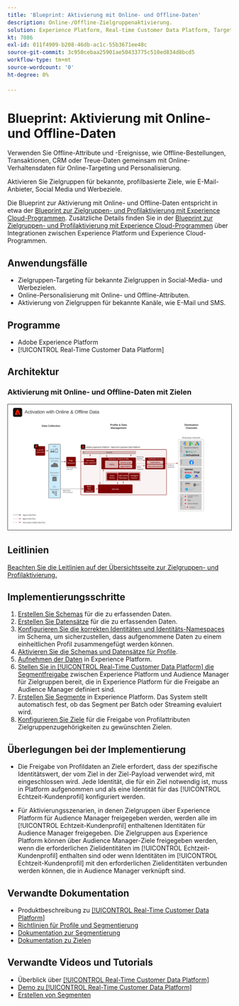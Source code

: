 ```yaml
---
title: 'Blueprint: Aktivierung mit Online- und Offline-Daten'
description: Online-/Offline-Zielgruppenaktivierung.
solution: Experience Platform, Real-time Customer Data Platform, Target, Audience Manager, Analytics, Experience Cloud Services, Data Collection
kt: 7086
exl-id: 011f4909-b208-46db-ac1c-55b3671ee48c
source-git-commit: 3c950cebaa25901ae50433775c510ed834d8bcd5
workflow-type: tm+mt
source-wordcount: '0'
ht-degree: 0%

---
```


# Blueprint: Aktivierung mit Online- und Offline-Daten

Verwenden Sie Offline-Attribute und -Ereignisse, wie Offline-Bestellungen, Transaktionen, CRM oder Treue-Daten gemeinsam mit Online-Verhaltensdaten für Online-Targeting und Personalisierung.

Aktivieren Sie Zielgruppen für bekannte, profilbasierte Ziele, wie E-Mail-Anbieter, Social Media und Werbeziele.

Die Blueprint zur Aktivierung mit Online- und Offline-Daten entspricht in etwa der [Blueprint zur Zielgruppen- und Profilaktivierung mit Experience Cloud-Programmen](platform-and-applications.md). Zusätzliche Details finden Sie in der [Blueprint zur Zielgruppen- und Profilaktivierung mit Experience Cloud-Programmen](platform-and-applications.md) über Integrationen zwischen Experience Platform und Experience Cloud-Programmen.

## Anwendungsfälle

* Zielgruppen-Targeting für bekannte Zielgruppen in Social-Media- und Werbezielen.
* Online-Personalisierung mit Online- und Offline-Attributen.
* Aktivierung von Zielgruppen für bekannte Kanäle, wie E-Mail und SMS.

## Programme

* Adobe Experience Platform
* [!UICONTROL Real-Time Customer Data Platform]

## Architektur

### Aktivierung mit Online- und Offline-Daten mit Zielen

<img src="assets/online_offline_activation.svg" alt="Referenzarchitektur für die Blueprint „Online-/Offline-Zielgruppenaktivierung“" style="border:1px solid #4a4a4a" />
<br>

## Leitlinien

[Beachten Sie die Leitlinien auf der Übersichtsseite zur Zielgruppen- und Profilaktivierung.](overview.md)

## Implementierungsschritte

1. [Erstellen Sie Schemas](https://experienceleague.adobe.com/?recommended=ExperiencePlatform-D-1-2021.1.xdm) für die zu erfassenden Daten.
1. [Erstellen Sie Datensätze](https://experienceleague.adobe.com/docs/platform-learn/tutorials/data-ingestion/create-datasets-and-ingest-data.html?lang=de) für die zu erfassenden Daten.
1. [Konfigurieren Sie die korrekten Identitäten und Identitäts-Namespaces](https://experienceleague.adobe.com/docs/platform-learn/tutorials/identities/label-ingest-and-verify-identity-data.html?lang=de) im Schema, um sicherzustellen, dass aufgenommene Daten zu einem einheitlichen Profil zusammengefügt werden können.
1. [Aktivieren Sie die Schemas und Datensätze für Profile](https://experienceleague.adobe.com/docs/platform-learn/tutorials/profiles/bring-data-into-the-real-time-customer-profile.html?lang=de).
1. [Aufnehmen der Daten](https://experienceleague.adobe.com/?recommended=ExperiencePlatform-D-1-2020.1.dataingestion&amp;lang=de) in Experience Platform.
1. [Stellen Sie in [!UICONTROL Real-Time Customer Data Platform] die Segmentfreigabe](https://www.adobe.com/go/audiences) zwischen Experience Platform und Audience Manager für Zielgruppen bereit, die in Experience Platform für die Freigabe an Audience Manager definiert sind.
1. [Erstellen Sie Segmente](https://experienceleague.adobe.com/docs/platform-learn/tutorials/segments/create-segments.html?lang=de) in Experience Platform. Das System stellt automatisch fest, ob das Segment per Batch oder Streaming evaluiert wird.
1. [Konfigurieren Sie Ziele](https://experienceleague.adobe.com/docs/platform-learn/tutorials/destinations/create-destinations-and-activate-data.html?lang=de) für die Freigabe von Profilattributen Zielgruppenzugehörigkeiten zu gewünschten Zielen.

## Überlegungen bei der Implementierung

* Die Freigabe von Profildaten an Ziele erfordert, dass der spezifische Identitätswert, der vom Ziel in der Ziel-Payload verwendet wird, mit eingeschlossen wird. Jede Identität, die für ein Ziel notwendig ist, muss in Platform aufgenommen und als eine Identität für das [!UICONTROL Echtzeit-Kundenprofil] konfiguriert werden.

* Für Aktivierungsszenarien, in denen Zielgruppen über Experience Platform für Audience Manager freigegeben werden, werden alle im [!UICONTROL Echtzeit-Kundenprofil] enthaltenen Identitäten für Audience Manager freigegeben. Die Zielgruppen aus Experience Platform können über Audience Manager-Ziele freigegeben werden, wenn die erforderlichen Zielidentitäten im [!UICONTROL Echtzeit-Kundenprofil] enthalten sind oder wenn Identitäten im [!UICONTROL Echtzeit-Kundenprofil] mit den erforderlichen Zielidentitäten verbunden werden können, die in Audience Manager verknüpft sind.

## Verwandte Dokumentation

* Produktbeschreibung zu [[!UICONTROL Real-Time Customer Data Platform] ](https://helpx.adobe.com/de/legal/product-descriptions/real-time-customer-data-platform.html)
* [Richtlinien für Profile und Segmentierung](https://experienceleague.adobe.com/docs/experience-platform/profile/guardrails.html?lang=de)
* [Dokumentation zur Segmentierung](https://experienceleague.adobe.com/docs/experience-platform/segmentation/api/streaming-segmentation.html?lang=de)
* [Dokumentation zu Zielen](https://experienceleague.adobe.com/docs/experience-platform/destinations/catalog/overview.html?lang=de)

## Verwandte Videos und Tutorials

* Überblick über [[!UICONTROL Real-Time Customer Data Platform] ](https://experienceleague.adobe.com/docs/platform-learn/tutorials/application-services/rtcdp/understanding-the-real-time-customer-data-platform.html?lang=de)
* [Demo zu [!UICONTROL Real-Time Customer Data Platform]](https://experienceleague.adobe.com/docs/platform-learn/tutorials/application-services/rtcdp/demo.html?lang=de)
* [Erstellen von Segmenten](https://experienceleague.adobe.com/docs/platform-learn/tutorials/segments/create-segments.html)
